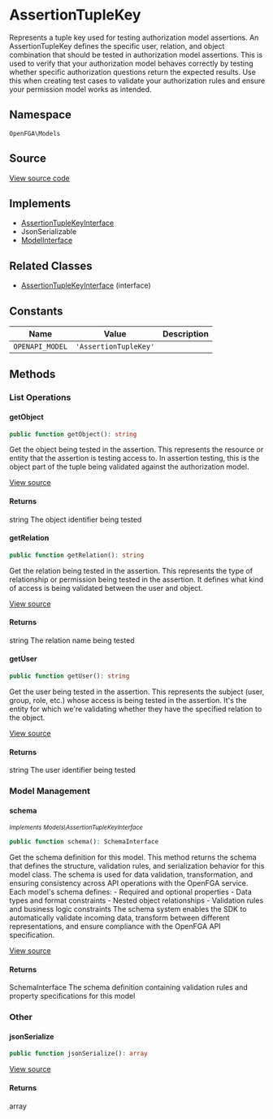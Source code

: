 # AssertionTupleKey

Represents a tuple key used for testing authorization model assertions. An AssertionTupleKey defines the specific user, relation, and object combination that should be tested in authorization model assertions. This is used to verify that your authorization model behaves correctly by testing whether specific authorization questions return the expected results. Use this when creating test cases to validate your authorization rules and ensure your permission model works as intended.

## Namespace
`OpenFGA\Models`

## Source
[View source code](https://github.com/evansims/openfga-php/blob/main/src/Models/AssertionTupleKey.php)

## Implements
* [AssertionTupleKeyInterface](AssertionTupleKeyInterface.md)
* JsonSerializable
* [ModelInterface](ModelInterface.md)

## Related Classes
* [AssertionTupleKeyInterface](Models/AssertionTupleKeyInterface.md) (interface)

## Constants
| Name | Value | Description |
|------|-------|-------------|
| `OPENAPI_MODEL` | `'AssertionTupleKey'` |  |


## Methods

                                                                                                
### List Operations
#### getObject


```php
public function getObject(): string
```

Get the object being tested in the assertion. This represents the resource or entity that the assertion is testing access to. In assertion testing, this is the object part of the tuple being validated against the authorization model.

[View source](https://github.com/evansims/openfga-php/blob/main/src/Models/AssertionTupleKey.php#L59)


#### Returns
string
 The object identifier being tested

#### getRelation


```php
public function getRelation(): string
```

Get the relation being tested in the assertion. This represents the type of relationship or permission being tested in the assertion. It defines what kind of access is being validated between the user and object.

[View source](https://github.com/evansims/openfga-php/blob/main/src/Models/AssertionTupleKey.php#L68)


#### Returns
string
 The relation name being tested

#### getUser


```php
public function getUser(): string
```

Get the user being tested in the assertion. This represents the subject (user, group, role, etc.) whose access is being tested in the assertion. It&#039;s the entity for which we&#039;re validating whether they have the specified relation to the object.

[View source](https://github.com/evansims/openfga-php/blob/main/src/Models/AssertionTupleKey.php#L77)


#### Returns
string
 The user identifier being tested

### Model Management
#### schema

*<small>Implements Models\AssertionTupleKeyInterface</small>*  

```php
public function schema(): SchemaInterface
```

Get the schema definition for this model. This method returns the schema that defines the structure, validation rules, and serialization behavior for this model class. The schema is used for data validation, transformation, and ensuring consistency across API operations with the OpenFGA service. Each model&#039;s schema defines: - Required and optional properties - Data types and format constraints - Nested object relationships - Validation rules and business logic constraints The schema system enables the SDK to automatically validate incoming data, transform between different representations, and ensure compliance with the OpenFGA API specification.

[View source](https://github.com/evansims/openfga-php/blob/main/src/Models/ModelInterface.php#L52)


#### Returns
SchemaInterface
 The schema definition containing validation rules and property specifications for this model

### Other
#### jsonSerialize


```php
public function jsonSerialize(): array
```


[View source](https://github.com/evansims/openfga-php/blob/main/src/Models/AssertionTupleKey.php#L86)


#### Returns
array

